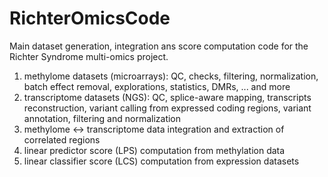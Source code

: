 # RichterOmicsCode
Main dataset generation, integration ans score computation code for the Richter Syndrome multi-omics project.

1) methylome datasets (microarrays): QC, checks, filtering, normalization, batch effect removal, explorations, statistics, DMRs, ... and more
2) transcriptome datasets (NGS): QC, splice-aware mapping, transcripts reconstruction, variant calling from expressed coding regions, variant annotation, filtering and normalization
3) methylome <-> transcriptome data integration and extraction of correlated regions
4) linear predictor score (LPS) computation from methylation data
5) linear classifier score (LCS) computation from expression datasets
